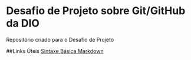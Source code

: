 # Desafio de Projeto sobre Git/GitHub da DIO
Repositório  criado  para o Desafio de Projeto

##Links Úteis
[Sintaxe Básica Markdown](https://www.markdownguide.org/getting-started/)

